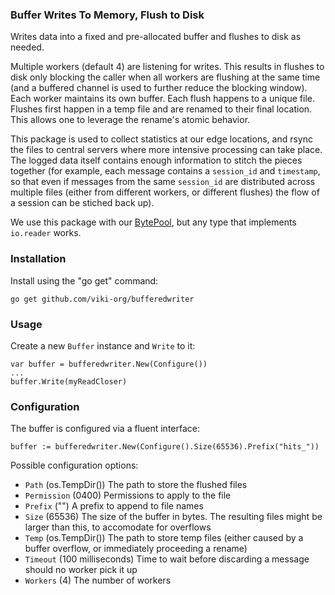 ### Buffer Writes To Memory, Flush to Disk
Writes data into a fixed and pre-allocated buffer and flushes to disk as needed.

Multiple workers (default 4) are listening for writes. This results in flushes to disk only blocking the caller when all workers are flushing at the same time (and a buffered channel is used to further reduce the blocking window). Each worker maintains its own buffer. Each flush happens to a unique file. Flushes first happen in a temp file and are renamed to their final location. This allows one to leverage the rename's atomic behavior.

This package is used to collect statistics at our edge locations, and rsync the files to central servers where more intensive processing can take place. The logged data itself contains enough information to stitch the pieces together (for example, each message contains a `session_id` and `timestamp`, so that even if messages from the same `session_id` are distributed across multiple files (either from different workers, or different flushes) the flow of a session can be stiched back up).

We use this package with our [BytePool](https://github.com/viki-org/bytepool), but any type that implements `io.reader` works.

### Installation
Install using the "go get" command:

    go get github.com/viki-org/bufferedwriter

### Usage
Create a new `Buffer` instance and `Write` to it:

    var buffer = bufferedwriter.New(Configure())
    ...
    buffer.Write(myReadCloser)

### Configuration
The buffer is configured via a fluent interface:

    buffer := bufferedwriter.New(Configure().Size(65536).Prefix("hits_"))

Possible configuration options:

* `Path` (os.TempDir()) The path to store the flushed files
* `Permission` (0400) Permissions to apply to the file
* `Prefix` ("") A prefix to append to file names
* `Size` (65536) The size of the buffer in bytes. The resulting files might be larger than this, to accomodate for overflows
* `Temp` (os.TempDir()) The path to store temp files (either caused by a buffer overflow, or immediately proceeding a rename)
* `Timeout` (100 milliseconds) Time to wait before discarding a message should no worker pick it up
* `Workers` (4) The number of workers
